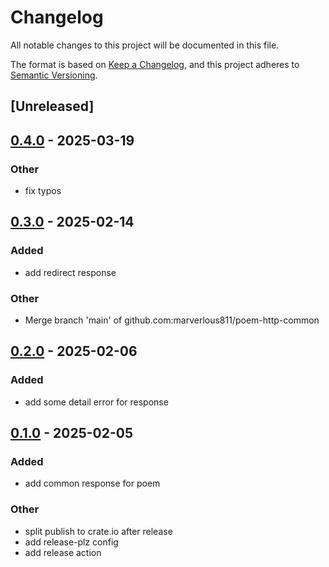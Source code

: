 # Changelog

All notable changes to this project will be documented in this file.

The format is based on [Keep a Changelog](https://keepachangelog.com/en/1.0.0/),
and this project adheres to [Semantic Versioning](https://semver.org/spec/v2.0.0.html).

## [Unreleased]

## [0.4.0](https://github.com/marverlous811/poem-http-common/compare/v0.3.0...v0.4.0) - 2025-03-19

### Other

- fix typos

## [0.3.0](https://github.com/marverlous811/poem-http-common/compare/v0.2.0...v0.3.0) - 2025-02-14

### Added

- add redirect response

### Other

- Merge branch 'main' of github.com:marverlous811/poem-http-common

## [0.2.0](https://github.com/marverlous811/poem-http-common/compare/v0.1.0...v0.2.0) - 2025-02-06

### Added

- add some detail error for response

## [0.1.0](https://github.com/marverlous811/poem-http-common/releases/tag/v0.1.0) - 2025-02-05

### Added

- add common response for poem

### Other

- split publish to crate.io after release
- add release-plz config
- add release action
